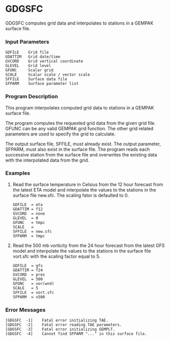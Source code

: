 # GDGSFC

GDGSFC computes grid data and interpolates to stations in a
GEMPAK surface file.

### Input Parameters
 
    GDFILE    Grid file
    GDATTIM   Grid date/time
    GVCORD    Grid vertical coordinate
    GLEVEL    Grid level
    GFUNC     Scalar grid
    SCALE     Scalar scale / vector scale
    SFFILE    Surface data file
    SFPARM    Surface parameter list
 
 

### Program Description
 
This program interpolates computed grid data to stations
in a GEMPAK surface file.

The program computes the requested grid data from the given
grid file.  GFUNC can be any valid GEMPAK grid function.  The
other grid related parameters are used to specify the grid
to calculate.

The output surface file, SFFILE, must already exist.  The
output parameter, SFPARM, must also exist in the surface file.
The program reads each successive station from the surface file
and overwrites the existing data with the interpolated data from
the grid.


### Examples
 
1.  Read the surface temperature in Celsius from the 12 hour
   forecast from the latest ETA model and interpolate the
   values to the stations in the surface file new.sfc. The
   scaling fator is defaulted to 0.

        GDFILE  = eta
        GDATTIM = f12
        GVCORD  = none
        GLEVEL  = 0
        GFUNC   = tmpc
        SCALE   =
        SFFILE  = new.sfc
        SFPARM  = tmpc
        

2.  Read the 500 mb vorticity from the 24 hour forecast from the
   latest GFS model and interpolate the values to the stations
   in the surface file vort.sfc with the scaling factor equal
   to 5.

        GDFILE  = gfs
        GDATTIM = f24
        GVCORD  = pres
        GLEVEL  = 500
        GFUNC   = vor(wnd)
        SCALE   = 5
        SFFILE  = vort.sfc
        SFPARM  = v500


### Error Messages
 
    [GDGSFC  -1]    Fatal error initializing TAE.
    [GDGSFC  -2]    Fatal error reading TAE parameters.
    [GDGSFC  -3]    Fatal error initializing GEMPLT.
    [GDGSFC  -4]    Cannot find SFPARM "..." in this surface file.
